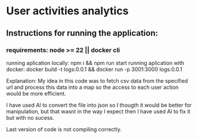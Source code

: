 # User activities analytics

## Instructions for running the application:

### requirements: node >= 22 || docker cli

running aplication locally: npm i && npm run start
running aplication with docker: docker build -t logs:0.0.1 && docker run -p 3001:3000 logs:0.0.1

Explanation:
My idea in this code was to fetch csv data from the specified url and process this data into a map so the access to each user action would be more efficient.

I have used AI to convert the file into json so I thougth it would be better for manipulation, but that wasnt in the way I expect then I have used AI to fix it but with no sucess.

Last version of code is not compiling correctly.
